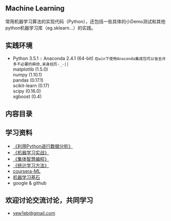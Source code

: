 ## Machine Learning
常用机器学习算法的实现代码（Python），还包括一些具体的小Demo测试和其他python机器学习库（eg.sklearn...）的实践。
## 实践环境
+ Python 3.5.1 :: Anaconda 2.4.1 (64-bit) `在win下使用Anaconda集成包可以省去许多不必要的麻烦,亲身经历-_-||`   
    matplotlib (1.5.0)  
    numpy (1.10.1)  
    pandas (0.17.1)  
    scikit-learn (0.17)  
    scipy (0.16.0)  
    xgboost (0.4)  

## 内容目录

## 学习资料
+ [《利用Python进行数据分析》](http://book.douban.com/subject/25779298/)
+ [《机器学习实战》](http://book.douban.com/subject/24703171/)
+ [《集体智慧编程》](http://book.douban.com/subject/3288908/)
+ [《统计学习方法》](http://book.douban.com/subject/10590856/)
+ [coursera-ML](https://www.coursera.org/learn/machine-learning)
+ [机器学习基石](https://www.coursera.org/course/ntumlone)
+ google & github

## 欢迎讨论交流讨论，共同学习
+ yew1eb@gmail.com
